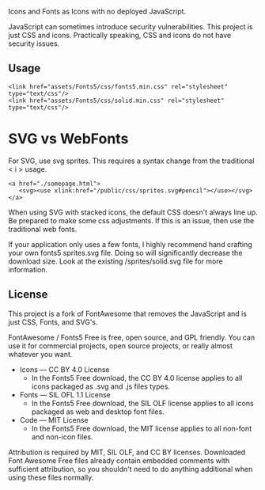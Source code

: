 Icons and Fonts as Icons with no deployed JavaScript.

JavaScript can sometimes introduce security vulnerabilities. 
This project is just CSS and icons. Practically speaking, CSS and icons do not have security issues.


## Usage
```
<link href="assets/Fonts5/css/fonts5.min.css" rel="stylesheet" type="text/css"/>
<link href="assets/Fonts5/css/solid.min.css" rel="stylesheet" type="text/css"/>
```

# SVG vs WebFonts
For SVG, use svg sprites. This requires a syntax change from the traditional &lt; i &gt; usage.
```
<a href="./somepage.html">
   <svg><use xlink:href="/public/css/sprites.svg#pencil"></use></svg>
</a>
```

When using SVG with stacked icons, the default CSS doesn't always line up. Be prepared to make some css adjustments.
If this is an issue, then use the traditional web fonts.
   
If your application only uses a few fonts, I highly recommend hand crafting your own fonts5 sprites.svg file.
Doing so will significantly decrease the download size.
Look at the existing /sprites/solid.svg file for more information.
  

## License
This project is a fork of FontAwesome that removes the JavaScript and is just CSS, Fonts, and SVG's. 

FontAwesome / Fonts5 Free is free, open source, and GPL friendly. You can use it for
commercial projects, open source projects, or really almost whatever you want.

- Icons — CC BY 4.0 License
  - In the Fonts5 Free download, the CC BY 4.0 license applies to all icons packaged as .svg and .js files types.
- Fonts — SIL OFL 1.1 License
  - In the Fonts5 Free download, the SIL OLF license applies to all icons packaged as web and desktop font files.
- Code — MIT License
  - In the Fonts5 Free download, the MIT license applies to all non-font and non-icon files.

Attribution is required by MIT, SIL OLF, and CC BY licenses. Downloaded Font
Awesome Free files already contain embedded comments with sufficient
attribution, so you shouldn't need to do anything additional when using these
files normally.


